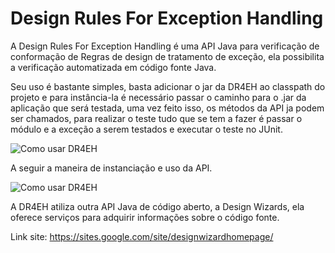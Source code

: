 Design Rules For Exception Handling
===================================

A Design Rules For Exception Handling é uma API Java para verificação de conformação de Regras de design de tratamento de exceção,
ela possibilita a verificação automatizada em código fonte Java.

Seu uso é bastante simples, basta adicionar o jar da DR4EH ao classpath do projeto e para instância-la é necessário passar o
caminho para o .jar da aplicação que será testada, uma vez feito isso, os métodos da API ja podem ser chamados, para realizar o
teste tudo que se tem a fazer é passar o módulo e a exceção a serem testados e executar o teste no JUnit.

<img src="http://i.imgbox.com/hYdKwXsX.png" alt="Como usar DR4EH">

A seguir a maneira de instanciação e uso da API.

<img src="http://i.imgbox.com/iKvHTA1J.png" alt="Como usar DR4EH">

A DR4EH atiliza outra API Java de código aberto, a Design Wizards, ela oferece serviços para adquirir informações sobre o código
fonte.

Link site: https://sites.google.com/site/designwizardhomepage/
